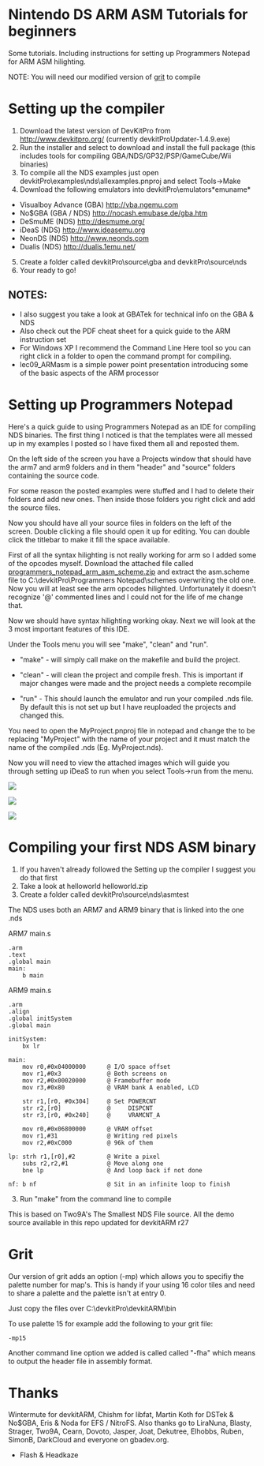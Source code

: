 # Nintendo DS ARM ASM Tutorials for beginners

Some tutorials. Including instructions for setting up Programmers Notepad for ARM ASM hilighting.

NOTE: You will need our modified version of [grit](tools/grit.zip) to compile

# Setting up the compiler

1. Download the latest version of DevKitPro from http://www.devkitpro.org/ (currently devkitProUpdater-1.4.9.exe)
2. Run the installer and select to download and install the full package (this includes tools for compiling GBA/NDS/GP32/PSP/GameCube/Wii binaries)
3. To compile all the NDS examples just open devkitPro\examples\nds\allexamples.pnproj and select Tools->Make
4. Download the following emulators into devkitPro\emulators\*emuname*

- Visualboy Advance (GBA) http://vba.ngemu.com
- No$GBA (GBA / NDS) http://nocash.emubase.de/gba.htm
- DeSmuME (NDS) http://desmume.org/
- iDeaS (NDS) http://www.ideasemu.org
- NeonDS (NDS) http://www.neonds.com
- Dualis (NDS) http://dualis.1emu.net/

5. Create a folder called devkitPro\source\gba and devkitPro\source\nds
6. Your ready to go!

## NOTES:

- I also suggest you take a look at GBATek for technical info on the GBA & NDS
- Also check out the PDF cheat sheet for a quick guide to the ARM instruction set
- For Windows XP I recommend the Command Line Here tool so you can right click in a folder to open the command prompt for compiling.
- lec09_ARMasm is a simple power point presentation introducing some of the basic aspects of the ARM processor

# Setting up Programmers Notepad

Here's a quick guide to using Programmers Notepad as an IDE for compiling NDS binaries. The first thing I noticed is that the templates were all messed up in my examples I posted so I have fixed them all and reposted them.

On the left side of the screen you have a Projects window that should have the arm7 and arm9 folders and in them "header" and "source" folders containing the source code.

For some reason the posted examples were stuffed and I had to delete their folders and add new ones. Then inside those folders you right click and add the source files.

Now you should have all your source files in folders on the left of the screen. Double clicking a file should open it up for editing. You can double click the titlebar to make it fill the space available.

First of all the syntax hilighting is not really working for arm so I added some of the opcodes myself. Download the attached file called [programmers_notepad_arm_asm_scheme.zip](tools/programmers_notepad_arm_asm_scheme.zip) and extract the asm.scheme file to C:\devkitPro\Programmers Notepad\schemes overwriting the old one. Now you will at least see the arm opcodes hilighted. Unfortunately it doesn't recognize '@' commented lines and I could not for the life of me change that.

Now we should have syntax hilighting working okay. Next we will look at the 3 most important features of this IDE.

Under the Tools menu you will see "make", "clean" and "run".

* "make" - will simply call make on the makefile and build the project.

* "clean" - will clean the project and compile fresh. This is important if major changes were made and the project needs a complete recompile

* "run" - This should launch the emulator and run your compiled .nds file. By default this is not set up but I have reuploaded the projects and changed this.

You need to open the MyProject.pnproj file in notepad and change the <Project name="template"> to be <Project name="MyProject"> replacing "MyProject" with the name of your project and it must match the name of the compiled .nds (Eg. MyProject.nds).

Now you will need to view the attached images which will guide you through setting up iDeaS to run when you select Tools->run from the menu.

![](images/PNote1.png)

![](images/PNote2.png)

![](images/PNote3.png)

# Compiling your first NDS ASM binary

1. If you haven't already followed the Setting up the compiler I suggest you do that first
2. Take a look at helloworld helloworld.zip
3. Create a folder called devkitPro\source\nds\asmtest

The NDS uses both an ARM7 and ARM9 binary that is linked into the one .nds

ARM7 main.s
```
.arm
.text
.global main
main:
    b main
```
ARM9 main.s
```
.arm
.align
.global initSystem
.global main

initSystem:
    bx lr

main:
    mov r0,#0x04000000      @ I/O space offset
    mov r1,#0x3             @ Both screens on
    mov r2,#0x00020000      @ Framebuffer mode
    mov r3,#0x80            @ VRAM bank A enabled, LCD
 
    str r1,[r0, #0x304]     @ Set POWERCNT
    str r2,[r0]             @     DISPCNT 
    str r3,[r0, #0x240]     @     VRAMCNT_A
 
    mov r0,#0x06800000      @ VRAM offset
    mov r1,#31              @ Writing red pixels
    mov r2,#0xC000          @ 96k of them
 
lp: strh r1,[r0],#2         @ Write a pixel
    subs r2,r2,#1           @ Move along one
    bne lp                  @ And loop back if not done

nf: b nf                    @ Sit in an infinite loop to finish
```

3. Run "make" from the command line to compile

This is based on Two9A's The Smallest NDS File source. All the demo source available in this repo updated for devkitARM r27

# Grit

Our version of grit adds an option (-mp) which allows you to specifiy the palette number for map's. This is handy if your using 16 color tiles and need to share a palette and the palette isn't at entry 0.

Just copy the files over C:\devkitPro\devkitARM\bin

To use palette 15 for example add the following to your grit file:

```
-mp15
```

Another command line option we added is called called "-fha" which means to output the header file in assembly format.

# Thanks

Wintermute for devkitARM, Chishm for libfat, Martin Koth for DSTek & No$GBA, Eris & Noda for EFS / NitroFS. Also thanks go to LiraNuna, Blasty, Strager, Two9A, Cearn, Dovoto, Jasper, Joat, Dekutree, Elhobbs, Ruben, SimonB, DarkCloud and everyone on gbadev.org.

- Flash & Headkaze
